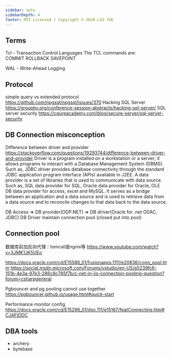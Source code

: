 ```yaml
---
sidebar: auto
sidebarDepth: 4
footer: MIT Licensed | Copyright © 2018-LIU YUE
---
```



## Terms
Tcl - Transaction Control Languages
The TCL commands are:  
COMMIT
ROLLBACK
SAVEPOINT

WAL - Write-Ahead Logging

## Protocol
simple query vs extended protocol
https://github.com/npgsql/npgsql/issues/370
Hacking SQL Server https://groupby.org/conference-session-abstracts/hacking-sql-server/
SQL server security https://cqureacademy.com/blog/secure-server/sql-server-security


## DB Connection misconception
Difference between driver and provider https://stackoverflow.com/questions/19293744/difference-between-driver-and-provider
Driver is a program installed on a workstation or a server; it allows programs to interact with a Database Management System (DBMS). Such as, JDBC driver provides database connectivity through the standard JDBC application program interface (APIs) available in J2EE.
A data provider is a set of libraries that is used to communicate with data source. Such as, SQL data provider for SQL, Oracle data provider for Oracle, OLE DB data provider for access, excel and MySQL. It serves as a bridge between an application and a data source and is used to retrieve data from a data source and to reconcile changes to that data back to the data source.


DB Access => DB provider(ODP.NET) => DB driver(Oracle for .net ODAC, JDBC)
DB Driver maintain connection pool (closed put into pool)

## Connection pool
数据库前加反向代理：tomcat或ngnix等
https://www.youtube.com/watch?v=3JMK1JK5UEo

https://docs.oracle.com/cd/E15586_01/fusionapps.1111/e20836/conn_pool.htm
https://social.msdn.microsoft.com/Forums/vstudio/en-US/a5239fc6-151b-4e3a-97e3-286c8c785f7b/c-net-in-iis-connection-pooling-question?forum=csharpgeneral

Pgbouncer and pg pooling cannot use together
https://pgbouncer.github.io/usage.html#quick-start

Performance monitor config
https://docs.oracle.com/cd/E15296_01/doc.111/e15167/featConnecting.htm#CJAFIDDC

## DBA tools
+ archery
+ bytebase


<disqus/>
